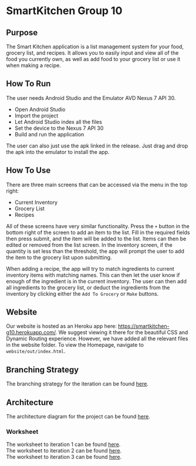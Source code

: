 # SmartKitchen Group 10

## Purpose
The Smart Kitchen application is a list management system for your food, grocery list, and recipes. It allows you to easily input and view all of the food you currently own, as well as add food to your grocery list or use it when making a recipe.

## How To Run
The user needs Android Studio and the Emulator AVD Nexus 7 API 30. 
- Open Android Studio
- Import the project
- Let Android Studio index all the files
- Set the device to the Nexus 7 API 30
- Build and run the application

The user can also just use the apk linked in the release. Just drag and drop the apk into the emulator to install the app.

## How To Use
There are three main screens that can be accessed via the menu in the top right:
- Current Inventory
- Grocery List
- Recipes

All of these screens have very similar functionality. Press the ```+``` button in the bottom right of the screen to add an item to the list. Fill in the required fields then press submit, and the item will be added to the list. Items can then be edited or removed from the list screen. In the inventory screen, if the quantity is set less than the threshold, the app will prompt the user to add the item to the grocery list upon submitting.

When adding a recipe, the app will try to match ingredients to current inventory items with matching names. This can then let the user know if enough of the ingredient is in the current inventory. The user can then add all ingredients to the grocery list, or deduct the ingredients from the inventory by clicking either the ```Add To Grocery``` or ```Make``` buttons.

## Website
Our website is hosted as an Heroku app here: https://smartkitchen-g10.herokuapp.com/. We suggest viewing it there for the beautiful CSS and Dynamic Routing experience. However, we have added all the relevant files in the website folder. To view the Homepage, navigate to ```website/out/index.html```.

## Branching Strategy

The branching strategy for the iteration can be found [here](Documents/branching_strategy.md).

## Architecture

The architecture diagram for the project can be found [here](Documents/ARCHITECTURE.md).

### Worksheet
The worksheet to iteration 1 can be found [here](Documents/worksheet.md).\
The worksheet to iteration 2 can be found [here](Documents/Worksheet2.md).\
The worksheet to iteration 3 can be found [here](Documents/worksheet3.md).
